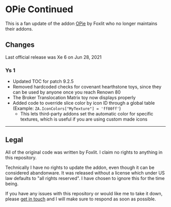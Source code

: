 # OPie Continued

This is a fan update of the addon [OPie](https://www.curseforge.com/wow/addons/opie) by Foxlit who no longer maintains their addons.

## Changes
Last official release was Xe 6 on Jun 28, 2021

### Ys 1
- Updated TOC for patch 9.2.5
- Removed hardcoded checks for covenant hearthstone toys, since they can be used by anyone once you reach Renown 80
- The Broker Translocation Matrix toy now displays properly
- Added code to override slice color by icon ID through a global table (Example: ``ZA.IconColors["MyTexture"] = 'ff00ff'``)
  - This lets third-party addons set the automatic color for specific textures, which is useful if you are using custom made icons

---

## Legal
All of the original code was written by Foxlit. I claim no rights to anything in this repository.

Technically I have no rights to update the addon, even though it can be considered abandonware. It was released without a license which under US law defaults to "all rights reserved". I have chosen to ignore this for the time being.

If you have any issues with this repository or would like me to take it down, please [get in touch](mailto:hello@leo.fisk) and I will make sure to respond as soon as possible.
